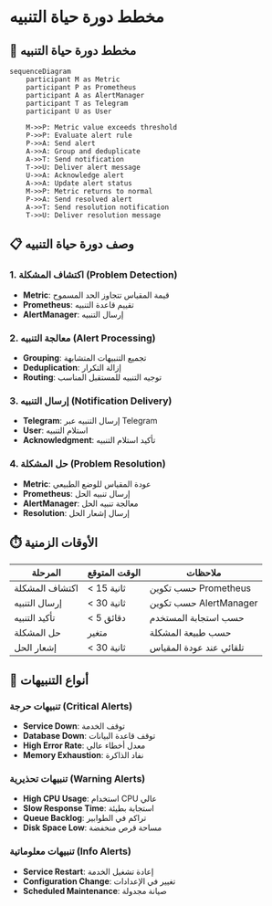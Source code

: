 # مخطط دورة حياة التنبيه

## 🔄 مخطط دورة حياة التنبيه

```mermaid
sequenceDiagram
    participant M as Metric
    participant P as Prometheus
    participant A as AlertManager
    participant T as Telegram
    participant U as User

    M->>P: Metric value exceeds threshold
    P->>P: Evaluate alert rule
    P->>A: Send alert
    A->>A: Group and deduplicate
    A->>T: Send notification
    T->>U: Deliver alert message
    U->>A: Acknowledge alert
    A->>A: Update alert status
    M->>P: Metric returns to normal
    P->>A: Send resolved alert
    A->>T: Send resolution notification
    T->>U: Deliver resolution message
```

## 📋 وصف دورة حياة التنبيه

### 1. اكتشاف المشكلة (Problem Detection)

- **Metric**: قيمة المقياس تتجاوز الحد المسموح
- **Prometheus**: تقييم قاعدة التنبيه
- **AlertManager**: إرسال التنبيه

### 2. معالجة التنبيه (Alert Processing)

- **Grouping**: تجميع التنبيهات المتشابهة
- **Deduplication**: إزالة التكرار
- **Routing**: توجيه التنبيه للمستقبل المناسب

### 3. إرسال التنبيه (Notification Delivery)

- **Telegram**: إرسال التنبيه عبر Telegram
- **User**: استلام التنبيه
- **Acknowledgment**: تأكيد استلام التنبيه

### 4. حل المشكلة (Problem Resolution)

- **Metric**: عودة المقياس للوضع الطبيعي
- **Prometheus**: إرسال تنبيه الحل
- **AlertManager**: معالجة تنبيه الحل
- **Resolution**: إرسال إشعار الحل

## ⏱️ الأوقات الزمنية

| المرحلة        | الوقت المتوقع | ملاحظات                 |
| -------------- | ------------- | ----------------------- |
| اكتشاف المشكلة | < 15 ثانية    | حسب تكوين Prometheus    |
| إرسال التنبيه  | < 30 ثانية    | حسب تكوين AlertManager  |
| تأكيد التنبيه  | < 5 دقائق     | حسب استجابة المستخدم    |
| حل المشكلة     | متغير         | حسب طبيعة المشكلة       |
| إشعار الحل     | < 30 ثانية    | تلقائي عند عودة المقياس |

## 🚨 أنواع التنبيهات

### تنبيهات حرجة (Critical Alerts)

- **Service Down**: توقف الخدمة
- **Database Down**: توقف قاعدة البيانات
- **High Error Rate**: معدل أخطاء عالي
- **Memory Exhaustion**: نفاد الذاكرة

### تنبيهات تحذيرية (Warning Alerts)

- **High CPU Usage**: استخدام CPU عالي
- **Slow Response Time**: استجابة بطيئة
- **Queue Backlog**: تراكم في الطوابير
- **Disk Space Low**: مساحة قرص منخفضة

### تنبيهات معلوماتية (Info Alerts)

- **Service Restart**: إعادة تشغيل الخدمة
- **Configuration Change**: تغيير في الإعدادات
- **Scheduled Maintenance**: صيانة مجدولة
